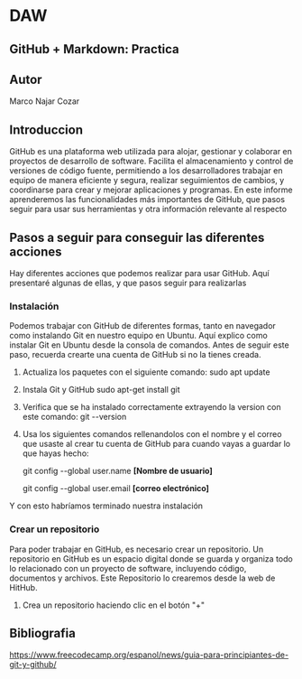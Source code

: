 # DAW

## GitHub + Markdown: Practica

## Autor
Marco Najar Cozar

## Introduccion
GitHub es una plataforma web utilizada para alojar, gestionar y colaborar en proyectos de desarrollo de software. 
Facilita el almacenamiento y control de versiones de código fuente, permitiendo a los desarrolladores trabajar en 
equipo de manera eficiente y segura, realizar seguimientos de cambios, y coordinarse para crear y mejorar aplicaciones 
y programas.
En este informe aprenderemos las funcionalidades más importantes de GitHub, que pasos seguir para usar sus herramientas
y otra información relevante al respecto

## Pasos a seguir para conseguir las diferentes acciones
Hay diferentes acciones que podemos realizar para usar GitHub. Aquí presentaré algunas de ellas, y que pasos seguir para 
realizarlas

### Instalación
Podemos trabajar con GitHub de diferentes formas, tanto en navegador como instalando Git en nuestro equipo en Ubuntu.
Aquí explico como instalar Git en Ubuntu desde la consola de comandos. Antes de seguir este paso, recuerda crearte una
cuenta de GitHub si no la tienes creada.

1. Actualiza los paquetes con el siguiente comando:
   sudo apt update

2. Instala Git y GitHub
   sudo apt-get install git

3. Verifica que se ha instalado correctamente extrayendo la version con este comando:
   git --version

4. Usa los siguientes comandos rellenandolos con el nombre y el correo que usaste al crear tu cuenta de GitHub para
   cuando vayas a guardar lo que hayas hecho:

   git config --global user.name **[Nombre de usuario]**  
   
   git config --global user.email **[correo electrónico]**

Y con esto habríamos terminado nuestra instalación

### Crear un repositorio
Para poder trabajar en GitHub, es necesario crear un repositorio. Un repositorio en GitHub es un espacio digital donde 
se guarda y organiza todo lo relacionado con un proyecto de software, incluyendo código, documentos y archivos. Este
Repositorio lo crearemos desde la web de HitHub.

1. Crea un repositorio haciendo clic en el botón "+"

## Bibliografia
https://www.freecodecamp.org/espanol/news/guia-para-principiantes-de-git-y-github/
